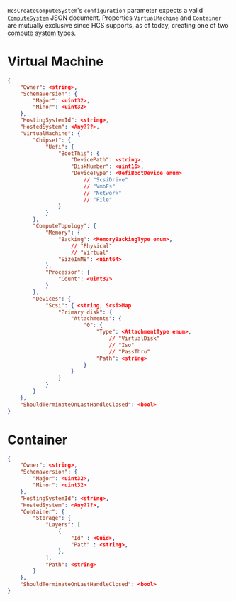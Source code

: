 `HcsCreateComputeSystem`'s `configuration` parameter expects a valid [`ComputeSystem`](../SchemaReference.md#ComputeSystem) JSON document. Properties `VirtualMachine` and `Container` are mutually exclusive since HCS supports, as of today, creating one of two [compute system types](../SchemaReference.md#SystemType).

# Virtual Machine

```JSON
{
    "Owner": <string>,
    "SchemaVersion": {
        "Major": <uint32>,
        "Minor": <uint32>
    },
    "HostingSystemId": <string>,
    "HostedSystem": <Any???>,
    "VirtualMachine": {
        "Chipset": {
            "Uefi": {
                "BootThis": {
                    "DevicePath": <string>,
                    "DiskNumber": <uint16>,
                    "DeviceType": <UefiBootDevice enum>
                        // "ScsiDrive"
                        // "VmbFs"
                        // "Network"
                        // "File"
                }
            }
        },
        "ComputeTopology": {
            "Memory": {
                "Backing": <MemoryBackingType enum>,
                    // "Physical"
                    // "Virtual"
                "SizeInMB": <uint64>
            },
            "Processor": { 
                "Count": <uint32>
            }
        },
        "Devices": {
            "Scsi": { <string, Scsi>Map
                "Primary disk": {
                    "Attachments": {
                        "0": {
                            "Type": <AttachmentType enum>,
                                // "VirtualDisk"
                                // "Iso"
                                // "PassThru"
                            "Path": <string>
                        }
                    }
                }
            }
        }
    },
    "ShouldTerminateOnLastHandleClosed": <bool>
}
```

# Container

```JSON
{
    "Owner": <string>,
    "SchemaVersion": {
        "Major": <uint32>,
        "Minor": <uint32>
    },
    "HostingSystemId": <string>,
    "HostedSystem": <Any???>,
    "Container": {
        "Storage": {
            "Layers": [
                {
                    "Id" : <Guid>,
                    "Path" : <string>,
                },
            ],
            "Path": <string>
        }
    },
    "ShouldTerminateOnLastHandleClosed": <bool>
}
```
